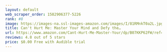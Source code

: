 ```yaml
---
layout: default 
﻿web_scraper_order: 1582906377-5226
rank: #8
image: https://images-na.ssl-images-amazon.com/images/I/81RMnkT0a2L.jpg
title: Can't Hurt Me: Master Your Mind and Defy the…
url: https://www.amazon.com/Cant-Hurt-Me-Master-Your/dp/B07KKP62FW/ref=zg_mw_audible_8?_encoding=UTF8&psc=1&refRID=VQVVVPNRQFD2M3VKYXDG
reviews: 4.8 out of 5 stars
price: $0.00 Free with Audible trial
---
```

